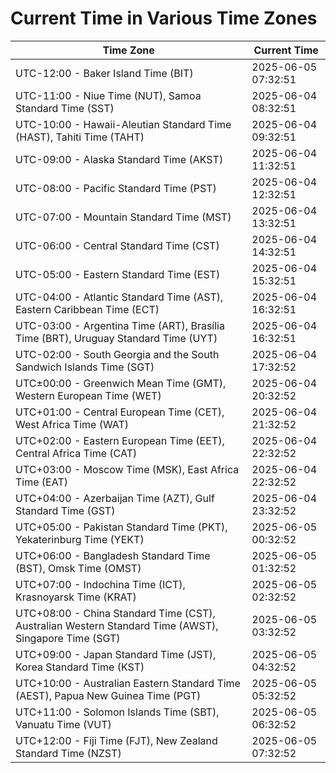 # Current Time in Various Time Zones

| Time Zone | Current Time |
|-----------|--------------|
| UTC-12:00 - Baker Island Time (BIT) | 2025-06-05 07:32:51 |
| UTC-11:00 - Niue Time (NUT), Samoa Standard Time (SST) | 2025-06-04 08:32:51 |
| UTC-10:00 - Hawaii-Aleutian Standard Time (HAST), Tahiti Time (TAHT) | 2025-06-04 09:32:51 |
| UTC-09:00 - Alaska Standard Time (AKST) | 2025-06-04 11:32:51 |
| UTC-08:00 - Pacific Standard Time (PST) | 2025-06-04 12:32:51 |
| UTC-07:00 - Mountain Standard Time (MST) | 2025-06-04 13:32:51 |
| UTC-06:00 - Central Standard Time (CST) | 2025-06-04 14:32:51 |
| UTC-05:00 - Eastern Standard Time (EST) | 2025-06-04 15:32:51 |
| UTC-04:00 - Atlantic Standard Time (AST), Eastern Caribbean Time (ECT) | 2025-06-04 16:32:51 |
| UTC-03:00 - Argentina Time (ART), Brasília Time (BRT), Uruguay Standard Time (UYT) | 2025-06-04 16:32:51 |
| UTC-02:00 - South Georgia and the South Sandwich Islands Time (SGT) | 2025-06-04 17:32:52 |
| UTC±00:00 - Greenwich Mean Time (GMT), Western European Time (WET) | 2025-06-04 20:32:52 |
| UTC+01:00 - Central European Time (CET), West Africa Time (WAT) | 2025-06-04 21:32:52 |
| UTC+02:00 - Eastern European Time (EET), Central Africa Time (CAT) | 2025-06-04 22:32:52 |
| UTC+03:00 - Moscow Time (MSK), East Africa Time (EAT) | 2025-06-04 22:32:52 |
| UTC+04:00 - Azerbaijan Time (AZT), Gulf Standard Time (GST) | 2025-06-04 23:32:52 |
| UTC+05:00 - Pakistan Standard Time (PKT), Yekaterinburg Time (YEKT) | 2025-06-05 00:32:52 |
| UTC+06:00 - Bangladesh Standard Time (BST), Omsk Time (OMST) | 2025-06-05 01:32:52 |
| UTC+07:00 - Indochina Time (ICT), Krasnoyarsk Time (KRAT) | 2025-06-05 02:32:52 |
| UTC+08:00 - China Standard Time (CST), Australian Western Standard Time (AWST), Singapore Time (SGT) | 2025-06-05 03:32:52 |
| UTC+09:00 - Japan Standard Time (JST), Korea Standard Time (KST) | 2025-06-05 04:32:52 |
| UTC+10:00 - Australian Eastern Standard Time (AEST), Papua New Guinea Time (PGT) | 2025-06-05 05:32:52 |
| UTC+11:00 - Solomon Islands Time (SBT), Vanuatu Time (VUT) | 2025-06-05 06:32:52 |
| UTC+12:00 - Fiji Time (FJT), New Zealand Standard Time (NZST) | 2025-06-05 07:32:52 |
